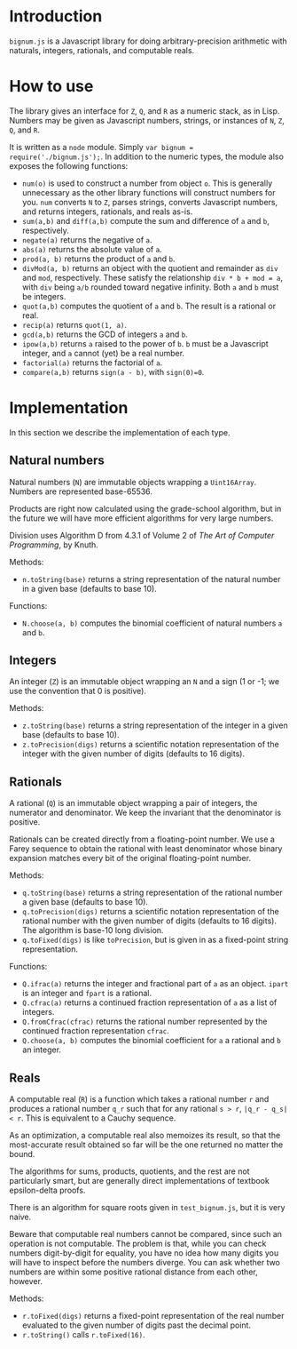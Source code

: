 # Introduction

`bignum.js` is a Javascript library for doing arbitrary-precision
arithmetic with naturals, integers, rationals, and computable reals.

# How to use

The library gives an interface for `Z`, `Q`, and `R` as a numeric stack, as
in Lisp.  Numbers may be given as Javascript numbers, strings, or
instances of `N`, `Z`, `Q`, and `R`.

It is written as a `node` module.  Simply `var bignum =
require('./bignum.js');`.  In addition to the numeric types, the
module also exposes the following functions:

- `num(o)` is used to construct a number from object `o`.  This is
  generally unnecessary as the other library functions will construct
  numbers for you.  `num` converts `N` to `Z`, parses strings,
  converts Javascript numbers, and returns integers, rationals, and
  reals as-is.
- `sum(a,b)` and `diff(a,b)` compute the sum and difference of `a` and
  `b`, respectively.
- `negate(a)` returns the negative of `a`.
- `abs(a)` returns the absolute value of `a`.
- `prod(a, b)` returns the product of `a` and `b`.
- `divMod(a, b)` returns an object with the quotient and remainder as
  `div` and `mod`, respectively.  These satisfy the relationship `div * b + mod = a`,
  with `div` being `a/b` rounded toward negative
  infinity.  Both `a` and `b` must be integers.
- `quot(a,b)` computes the quotient of `a` and `b`.  The result is a
  rational or real.
- `recip(a)` returns `quot(1, a)`.
- `gcd(a,b)` returns the GCD of integers `a` and `b`.
- `ipow(a,b)` returns `a` raised to the power of `b`.  `b` must be a
  Javascript integer, and `a` cannot (yet) be a real number.
- `factorial(a)` returns the factorial of `a`.
- `compare(a,b)` returns `sign(a - b)`, with `sign(0)=0`.


# Implementation

In this section we describe the implementation of each type.

## Natural numbers

Natural numbers (`N`) are immutable objects wrapping a `Uint16Array`.
Numbers are represented base-65536.

Products are right now calculated using the grade-school algorithm,
but in the future we will have more efficient algorithms for very
large numbers.

Division uses Algorithm D from 4.3.1 of Volume 2 of *The Art of
Computer Programming*, by Knuth.

Methods:
- `n.toString(base)` returns a string representation of the natural
  number in a given base (defaults to base 10).

Functions:
- `N.choose(a, b)` computes the binomial coefficient of natural
  numbers `a` and `b`.

## Integers

An integer (`Z`) is an immutable object wrapping an `N` and a sign (1
or -1; we use the convention that 0 is positive).

Methods:
- `z.toString(base)` returns a string representation of the integer in
  a given base (defaults to base 10).
- `z.toPrecision(digs)` returns a scientific notation representation
  of the integer with the given number of digits (defaults to 16
  digits).

## Rationals

A rational (`Q`) is an immutable object wrapping a pair of integers,
the numerator and denominator.  We keep the invariant that the
denominator is positive.

Rationals can be created directly from a floating-point number.  We
use a Farey sequence to obtain the rational with least denominator
whose binary expansion matches every bit of the original
floating-point number.

Methods:
- `q.toString(base)` returns a string representation of the rational
  number a given base (defaults to base 10).
- `q.toPrecision(digs)` returns a scientific notation representation
  of the rational number with the given number of digits (defaults to
  16 digits).  The algorithm is base-10 long division.
- `q.toFixed(digs)` is like `toPrecision`, but is given in as a
  fixed-point string representation.

Functions:
- `Q.ifrac(a)` returns the integer and fractional part of `a` as an
  object.  `ipart` is an integer and `fpart` is a rational.
- `Q.cfrac(a)` returns a continued fraction representation of `a` as a
  list of integers.
- `Q.fromCfrac(cfrac)` returns the rational number represented by the
  continued fraction representation `cfrac`.
- `Q.choose(a, b)` computes the binomial coefficient for `a` a
  rational and `b` an integer.

## Reals

A computable real (`R`) is a function which takes a rational number
`r` and produces a rational number `q_r` such that for any rational
`s > r`, `|q_r - q_s| < r`.  This is equivalent to a Cauchy sequence.

As an optimization, a computable real also memoizes its result, so
that the most-accurate result obtained so far will be the one returned
no matter the bound.

The algorithms for sums, products, quotients, and the rest are not
particularly smart, but are generally direct implementations of
textbook epsilon-delta proofs.

There is an algorithm for square roots given in `test_bignum.js`, but
it is very naive.

Beware that computable real numbers cannot be compared, since such an
operation is not computable.  The problem is that, while you can check
numbers digit-by-digit for equality, you have no idea how many digits
you will have to inspect before the numbers diverge.  You can ask
whether two numbers are within some positive rational distance from
each other, however.

Methods:
- `r.toFixed(digs)` returns a fixed-point representation of the real
  number evaluated to the given number of digits past the decimal
  point.
- `r.toString()` calls `r.toFixed(16)`.
